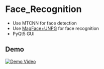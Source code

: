 # Face_Recognition
* Use MTCNN for face detection
* Use [MagFace+UNPG](https://github.com/jung-jun-uk/unpg) for face recognition
* PyQt5 GUI
## Demo
[![Demo Video](https://github.com/TanNguyen2812/Face_Recognition/assets/141646071/816253dc-75f5-4311-8df2-23ef75a2381e)](https://www.youtube.com/watch?v=1JNHOGNp0kU)



